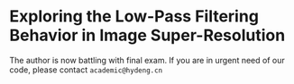 # Exploring the Low-Pass Filtering Behavior in Image Super-Resolution

The author is now battling with final exam. If you are in urgent need of our code, please contact `academic@hydeng.cn`